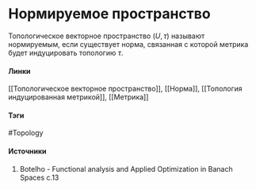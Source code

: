 # Нормируемое пространство
Топологическое векторное пространство $(U,\tau)$ называют нормируемым, если существует норма, связанная с которой метрика будет индуцировать топологию $\tau$.
#### Линки
 [[Топологическое векторное пространство]],
 [[Норма]],
 [[Топология индуцированная метрикой]],
 [[Метрика]]
#### Тэги
 #Topology 
#### Источники
1. Botelho - Functional analysis and Applied Optimization in Banach Spaces с.13